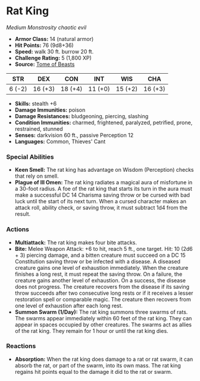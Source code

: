 # Rat King

*Medium* *Monstrosity* *chaotic evil*

- **Armor Class:** 14 (natural armor)
- **Hit Points:** 76 (9d8+36)
- **Speed:** walk 30 ft. burrow 20 ft.
- **Challenge Rating:** 5 (1,800 XP)
- **Source:** [Tome of Beasts](https://koboldpress.com/kpstore/product/tome-of-beasts-for-5th-edition-print/)

| STR | DEX | CON | INT | WIS | CHA |
| --- | --- | --- | --- | --- | --- |
| 6 (-2) | 16 (+3) | 18 (+4) | 11 (+0) | 15 (+2) | 16 (+3) |

- **Skills:** stealth +6
- **Damage Immunities:** poison
- **Damage Resistances:** bludgeoning, piercing, slashing
- **Condition Immunities:** charmed, frightened, paralyzed, petrified, prone, restrained, stunned
- **Senses:** darkvision 60 ft., passive Perception 12
- **Languages:** Common, Thieves' Cant
### Special Abilities
- **Keen Smell:** The rat king has advantage on Wisdom (Perception) checks that rely on smell.
- **Plague of Ill Omen:** The rat king radiates a magical aura of misfortune in a 30-foot radius. A foe of the rat king that starts its turn in the aura must make a successful DC 14 Charisma saving throw or be cursed with bad luck until the start of its next turn. When a cursed character makes an attack roll, ability check, or saving throw, it must subtract 1d4 from the result.
### Actions
- **Multiattack:** The rat king makes four bite attacks.
- **Bite:** Melee Weapon Attack: +6 to hit, reach 5 ft., one target. Hit: 10 (2d6 + 3) piercing damage, and a bitten creature must succeed on a DC 15 Constitution saving throw or be infected with a disease. A diseased creature gains one level of exhaustion immediately. When the creature finishes a long rest, it must repeat the saving throw. On a failure, the creature gains another level of exhaustion. On a success, the disease does not progress. The creature recovers from the disease if its saving throw succeeds after two consecutive long rests or if it receives a lesser restoration spell or comparable magic. The creature then recovers from one level of exhaustion after each long rest.
- **Summon Swarm (1/Day):** The rat king summons three swarms of rats. The swarms appear immediately within 60 feet of the rat king. They can appear in spaces occupied by other creatures. The swarms act as allies of the rat king. They remain for 1 hour or until the rat king dies.
### Reactions
- **Absorption:** When the rat king does damage to a rat or rat swarm, it can absorb the rat, or part of the swarm, into its own mass. The rat king regains hit points equal to the damage it did to the rat or swarm.
